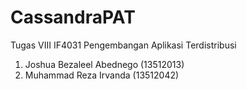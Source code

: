 # CassandraPAT
Tugas VIII IF4031 Pengembangan Aplikasi Terdistribusi
1. Joshua Bezaleel Abednego (13512013)
2. Muhammad Reza Irvanda (13512042)

